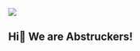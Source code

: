 [![][MCMOD-ima]][MCMOD]
## Hi👋 We are Abstruckers!

[MCMOD-ima]:https://img.shields.io/badge/MCMOD-Abstruck-green
[MCMOD]:https://www.mcmod.cn/author/25485.html
